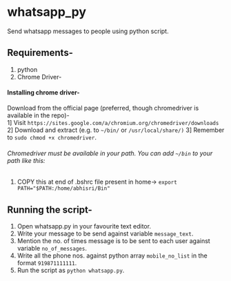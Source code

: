 # whatsapp_py

Send whatsapp messages to people using python script.

## Requirements-

1. python
2. Chrome Driver-

#### Installing chrome driver-

Download from the official page (preferred, though chromedriver is available in the repo)-  
1] Visit ```https://sites.google.com/a/chromium.org/chromedriver/downloads```
2] Download and extract (e.g. to ```~/bin/``` or ```/usr/local/share/)```
3] Remember to ```sudo chmod +x chromedriver```.

###### Chromedriver must be available in your path. You can add ```~/bin``` to your path like this:

1. COPY this at end of .bshrc file present in home->
    ```export PATH="$PATH:/home/abhisri/Bin"```
    
## Running the script-

1. Open whatsapp.py in your favourite text editor.
2. Write your message to be send against variable ```message_text```.
3. Mention the no. of times message is to be sent to each user against variable ```no_of_messages```.
4. Write all the phone nos. against python array ```mobile_no_list``` in the format ```919871111111```.
5. Run the script as ```python whatsapp.py```.
